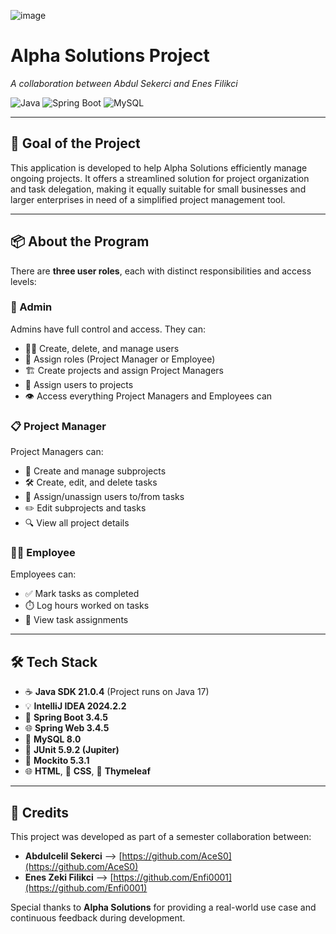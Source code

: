 
![image](https://github.com/user-attachments/assets/6b28ae59-cf0c-430f-a8d3-18a09a990ef5)

# Alpha Solutions Project  
_A collaboration between Abdul Sekerci and Enes Filikci_

![Java](https://img.shields.io/badge/Java-21-blue.svg)
![Spring Boot](https://img.shields.io/badge/Spring%20Boot-3.2-green.svg)
![MySQL](https://img.shields.io/badge/MySQL-8.0-orange.svg)

---

## 🎯 Goal of the Project  
This application is developed to help Alpha Solutions efficiently manage ongoing projects. It offers a streamlined solution for project organization and task delegation, making it equally suitable for small businesses and larger enterprises in need of a simplified project management tool.

---

## 📦 About the Program  

There are **three user roles**, each with distinct responsibilities and access levels:

### 👑 Admin  
Admins have full control and access. They can:
- 🧑‍💼 Create, delete, and manage users  
- 🔐 Assign roles (Project Manager or Employee)  
- 🏗️ Create projects and assign Project Managers  
- 👥 Assign users to projects  
- 👁️ Access everything Project Managers and Employees can  

### 📋 Project Manager  
Project Managers can:
- 🧩 Create and manage subprojects  
- 🛠️ Create, edit, and delete tasks  
- 👤 Assign/unassign users to/from tasks  
- ✏️ Edit subprojects and tasks  
- 🔍 View all project details  

### 👨‍💻 Employee  
Employees can:
- ✅ Mark tasks as completed  
- ⏱️ Log hours worked on tasks  
- 📄 View task assignments  

---

## 🛠️ Tech Stack  
- ☕ **Java SDK 21.0.4** (Project runs on Java 17)  
- 💡 **IntelliJ IDEA 2024.2.2**  
- 🌱 **Spring Boot 3.4.5**  
- 🌐 **Spring Web 3.4.5**  
- 🐬 **MySQL 8.0**  
- 🧪 **JUnit 5.9.2 (Jupiter)**  
- 🧰 **Mockito 5.3.1**  
- 🌐 **HTML**, 🎨 **CSS**, 📝 **Thymeleaf**  

---

## 🙌 Credits  
This project was developed as part of a semester collaboration between:

- **Abdulcelil Sekerci** –> [https://github.com/AceS0](https://github.com/AceS0)  
- **Enes Zeki Filikci** –> [https://github.com/Enfi0001](https://github.com/Enfi0001)  

Special thanks to **Alpha Solutions** for providing a real-world use case and continuous feedback during development.  
